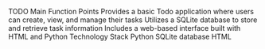 TODO
Main Function Points
Provides a basic Todo application where users can create, view, and manage their tasks
Utilizes a SQLite database to store and retrieve task information
Includes a web-based interface built with HTML and Python
Technology Stack
Python
SQLite database
HTML
